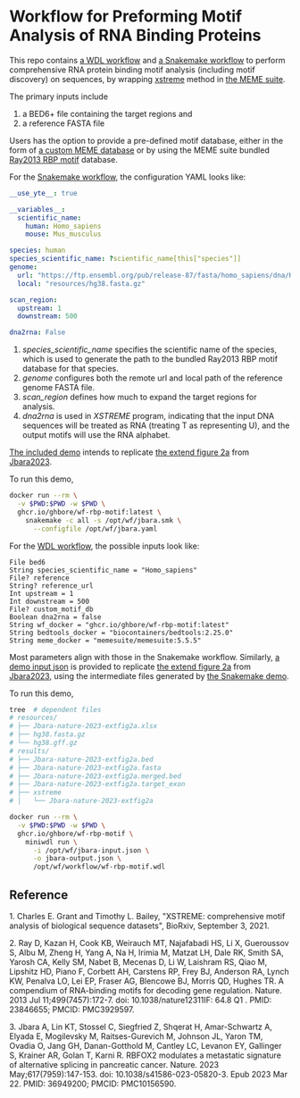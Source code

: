 # Workflow for Preforming Motif Analysis of RNA Binding Proteins

This repo contains [a WDL workflow](workflow/wf-rbp-motif.wdl) and [a Snakemake workflow](workflow/Snakefile) to perform comprehensive RNA protein binding motif analysis (including motif discovery) on sequences, by wrapping [xstreme](#1) method in [the MEME suite](https://meme-suite.org/meme/doc/xstreme.html?man_type=web).

The primary inputs include
  1. a BED6+ file containing the target regions and 
  2. a reference FASTA file

Users has the option to provide a pre-defined motif database, either in the form of [a custom MEME database](https://meme-suite.org/meme/doc/meme-format.html) or by using the MEME suite bundled [Ray2013 RBP motif](#2) database.

For the [Snakemake workflow](workflow/Snakefile), the configuration YAML looks like:

```YAML
__use_yte__: true

__variables__:
  scientific_name:
    human: Homo_sapiens
    mouse: Mus_musculus

species: human
species_scientific_name: ?scientific_name[this["species"]]
genome:
  url: "https://ftp.ensembl.org/pub/release-87/fasta/homo_sapiens/dna/Homo_sapiens.GRCh38.dna_sm.primary_assembly.fa.gz"
  local: "resources/hg38.fasta.gz"

scan_region:
  upstream: 1
  downstream: 500

dna2rna: False
```

  1. *species_scientific_name* specifies the scientific name of the species, which is used to generate the path to the bundled Ray2013 RBP motif database for that species.
  2. *genome* configures both the remote url and local path of the reference genome FASTA file.
  3. *scan_region* defines how much to expand the target regions for analysis.
  4. *dna2rna* is used in *XSTREME* program, indicating that the input DNA sequences will be treated as RNA (treating T as representing U), and the output motifs will use the RNA alphabet.

[The included demo](./jbara.smk) intends to replicate [the extend figure 2a](https://www.nature.com/articles/s41586-023-05820-3/figures/6) from [Jbara2023](#3).

To run this demo, 

```bash
docker run --rm \
  -v $PWD:$PWD -w $PWD \
  ghcr.io/ghbore/wf-rbp-motif:latest \
    snakemake -c all -s /opt/wf/jbara.smk \
      --configfile /opt/wf/jbara.yaml
```


For the [WDL workflow](workflow/wf-rbp-motif.wdl), the possible inputs look like:

```WDL
File bed6
String species_scientific_name = "Homo_sapiens"
File? reference
String? reference_url
Int upstream = 1
Int downstream = 500
File? custom_motif_db
Boolean dna2rna = false
String wf_docker = "ghcr.io/ghbore/wf-rbp-motif:latest"
String bedtools_docker = "biocontainers/bedtools:2.25.0"
String meme_docker = "memesuite/memesuite:5.5.5"
```

Most parameters align with those in the Snakemake workflow. Similarly, [a demo input json](./jbara-input.json) is provided to replicate [the extend figure 2a](https://www.nature.com/articles/s41586-023-05820-3/figures/6) from [Jbara2023](#3), using the intermediate files generated by [the Snakemake demo](./jbara.smk).

To run this demo, 

```bash
tree  # dependent files
# resources/
# ├── Jbara-nature-2023-extfig2a.xlsx
# ├── hg38.fasta.gz
# └── hg38.gff.gz
# results/
# ├── Jbara-nature-2023-extfig2a.bed
# ├── Jbara-nature-2023-extfig2a.fasta
# ├── Jbara-nature-2023-extfig2a.merged.bed
# ├── Jbara-nature-2023-extfig2a.target_exon
# ├── xstreme
# │   └── Jbara-nature-2023-extfig2a

docker run --rm \
  -v $PWD:$PWD -w $PWD \
  ghcr.io/ghbore/wf-rbp-motif \
    miniwdl run \
      -i /opt/wf/jbara-input.json \
      -o jbara-output.json \
      /opt/wf/workflow/wf-rbp-motif.wdl
```


## Reference

<a id="1">1</a>. Charles E. Grant and Timothy L. Bailey, "XSTREME: comprehensive motif analysis of biological sequence datasets", BioRxiv, September 3, 2021.

<a id="2">2</a>. Ray D, Kazan H, Cook KB, Weirauch MT, Najafabadi HS, Li X, Gueroussov S, Albu M, Zheng H, Yang A, Na H, Irimia M, Matzat LH, Dale RK, Smith SA, Yarosh CA, Kelly SM, Nabet B, Mecenas D, Li W, Laishram RS, Qiao M, Lipshitz HD, Piano F, Corbett AH, Carstens RP, Frey BJ, Anderson RA, Lynch KW, Penalva LO, Lei EP, Fraser AG, Blencowe BJ, Morris QD, Hughes TR. A compendium of RNA-binding motifs for decoding gene regulation. Nature. 2013 Jul 11;499(7457):172-7. doi: 10.1038/nature12311IF: 64.8 Q1 . PMID: 23846655; PMCID: PMC3929597.

<a id="3">3.</a> Jbara A, Lin KT, Stossel C, Siegfried Z, Shqerat H, Amar-Schwartz A, Elyada E, Mogilevsky M, Raitses-Gurevich M, Johnson JL, Yaron TM, Ovadia O, Jang GH, Danan-Gotthold M, Cantley LC, Levanon EY, Gallinger S, Krainer AR, Golan T, Karni R. RBFOX2 modulates a metastatic signature of alternative splicing in pancreatic cancer. Nature. 2023 May;617(7959):147-153. doi: 10.1038/s41586-023-05820-3. Epub 2023 Mar 22. PMID: 36949200; PMCID: PMC10156590.